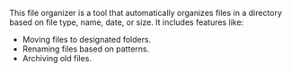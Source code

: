This file organizer is a tool that automatically organizes files in a directory based on file type, name, date, or size. It includes features like:

 - Moving files to designated folders.
 - Renaming files based on patterns.
 - Archiving old files.

